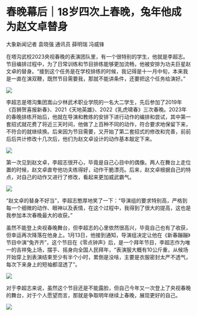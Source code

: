 # 春晚幕后｜18岁四次上春晚，兔年他成为赵文卓替身

大象新闻记者 袁晓强 通讯员 薛明瑞 冯威锋

在塔沟武校2023央视春晚的表演团队里，有一个很特别的学生，他就是李超志。节目编排过程中，为了日常训练和节目排练能够更加流畅，他被安排为功夫巨星赵文卓的替身。“接到这个任务是在学校排练的时候，我记得是十一月中旬，本来我是一直在演双鞭，既然节目需要我，那就不能讲条件，还要把这个任务给演好。”

![](https://inews.gtimg.com/newsapp_bt/0/15622601167/1000)

李超志是塔沟集团嵩山少林武术职业学院的一名大二学生，先后参加了2019年《百狮贺喜报新春》、2021《天地英雄》、2022《乳虎啸春》三次春晚。2023年的春晚排练开始后，他就在导演和教练的安排下进行动作的编排和尝试，其中第一套招式就花费了将近三天时间，他做了上百种不同的动作，符合要求地保留下来，不符合的就继续换。后来因为节目需要，又开始了第二套招式的修改和完善，前前后后共计修改十几次后，他们为赵文卓设计的动作基本敲定下来。

![](https://inews.gtimg.com/newsapp_bt/0/15622601188/1000)

第一次见到赵文卓，李超志很开心，毕竟是自己心目中的偶像。两人在舞台上走位置的时候，赵文卓直夸他功夫练得好，动作干脆漂亮。后来，赵文卓根据自己的特点，对自己的动作又进行了修改，看起来更加威武霸气。

![](https://inews.gtimg.com/newsapp_bt/0/15622601172/1000)

“赵文卓的替身不好当”，李超志憨厚地笑了一下：“导演组的要求特别高，严格到每一个细微的动作、眼神以及表情，在这个过程中，我得到了很大的提高，这也是我参加本次春晚最大的收获。”

虽然不能登上央视春晚舞台，但李超志的心里依然很高兴，毕竟自己也有了收获，但幸运再次降落在他身上。1月13日，他接到通知，导演组决定让他在《新春蹦蹦》节目中演“兔齐齐”，这个节目在《零点钟声》后，是一个拜年节目，李超志作为唯一的吉祥兔上场，摆手、摇身向全国人民拜年，“表演服大概有10公斤重，从候场开始穿上到表演结束至少有半个小时，累倒是没啥，主要是衣服密封太严不透气，每次下来身上的短袖都湿透了”。

![](https://inews.gtimg.com/newsapp_bt/0/15622601177/1000)

对于李超志来说，虽然这个节目还是不能露脸，但自己今年又一次登上了央视春晚的舞台，对于个人愿望而言，那就是争取明年继续上春晚，展现更好的自己。

![](https://inews.gtimg.com/newsapp_bt/0/15622601182/1000)

